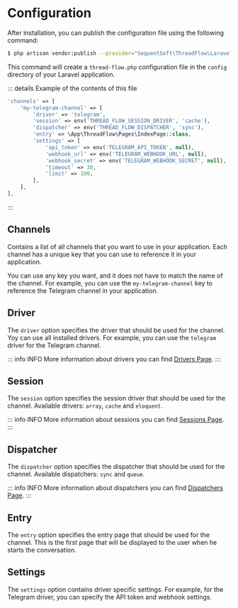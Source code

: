 # Configuration

After installation, you can publish the configuration file using the following command:

```sh [artisan]
$ php artisan vendor:publish --provider="SequentSoft\ThreadFlow\Laravel\ServiceProvider"
```
This command will create a `thread-flow.php` configuration file in the `config` directory of your Laravel application.

::: details Example of the contents of this file
```php
'channels' => [
    'my-telegram-channel' => [
        'driver' => 'telegram',
        'session' => env('THREAD_FLOW_SESSION_DRIVER', 'cache'),
        'dispatcher' => env('THREAD_FLOW_DISPATCHER', 'sync'),
        'entry' => \App\ThreadFlow\Pages\IndexPage::class,
        'settings' => [
            'api_token' => env('TELEGRAM_API_TOKEN', null),
            'webhook_url' => env('TELEGRAM_WEBHOOK_URL', null),
            'webhook_secret' => env('TELEGRAM_WEBHOOK_SECRET', null),
            'timeout' => 30,
            'limit' => 100,
        ],
    ],
],
```
:::

## Channels

Contains a list of all channels that you want to use in your application.
Each channel has a unique key that you can use to reference it in your application.

You can use any key you want, and it does not have to match the name of the channel.
For example, you can use the `my-telegram-channel` key to reference the Telegram channel in your application.

## Driver

The `driver` option specifies the driver that should be used for the channel.
Yoy can use all installed drivers. For example, you can use the `telegram` driver for the Telegram channel.

::: info INFO
More information about drivers you can find [Drivers Page](/guide/master/drivers/). 
:::

## Session

The `session` option specifies the session driver that should be used for the channel.
Available drivers: `array`, `cache` and `eloquent`.

::: info INFO
More information about sessions you can find [Sessions Page](/guide/master/advanced/sessions).
:::


## Dispatcher

The `dispatcher` option specifies the dispatcher that should be used for the channel.
Available dispatchers: `sync` and `queue`.

::: info INFO
More information about dispatchers you can find [Dispatchers Page](/guide/master/advanced/dispatchers).
:::


## Entry

The `entry` option specifies the entry page that should be used for the channel.
This is the first page that will be displayed to the user when he starts the conversation.

## Settings

The `settings` option contains driver specific settings.
For example, for the Telegram driver, you can specify the API token and webhook settings.
